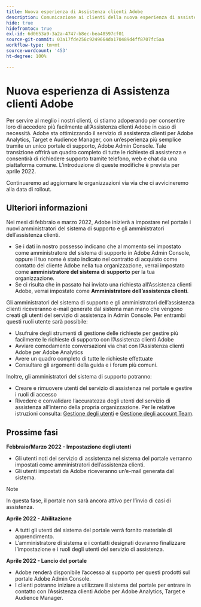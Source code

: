 ```yaml
---
title: Nuova esperienza di Assistenza clienti Adobe
description: Comunicazione ai clienti della nuova esperienza di assistenza
hide: true
hidefromtoc: true
exl-id: 6d0653a9-3a2a-4747-b8ec-bea48597cf01
source-git-commit: 03a17fde256c9249664da170489d4ff8707fc5aa
workflow-type: tm+mt
source-wordcount: '453'
ht-degree: 100%

---
```


# Nuova esperienza di Assistenza clienti Adobe

Per servire al meglio i nostri clienti, ci stiamo adoperando per consentire loro di accedere più facilmente all’Assistenza clienti Adobe in caso di necessità. Adobe sta ottimizzando il servizio di assistenza clienti per Adobe Analytics, Target e Audience Manager, con un’esperienza più semplice tramite un unico portale di supporto, Adobe Admin Console. Tale transizione offrirà un quadro completo di tutte le richieste di assistenza e consentirà di richiedere supporto tramite telefono, web e chat da una piattaforma comune. L’introduzione di queste modifiche è prevista per aprile 2022.

Continueremo ad aggiornare le organizzazioni via via che ci avvicineremo alla data di rollout.

## Ulteriori informazioni

Nei mesi di febbraio e marzo 2022, Adobe inizierà a impostare nel portale i nuovi amministratori del sistema di supporto e gli amministratori dell’assistenza clienti.

* Se i dati in nostro possesso indicano che al momento sei impostato come amministratore del sistema di supporto in Adobe Admin Console, oppure il tuo nome è stato indicato nel contratto di acquisto come contatto del cliente Adobe nella tua organizzazione, verrai impostato come **amministratore del sistema di supporto** per la tua organizzazione.
* Se ci risulta che in passato hai inviato una richiesta all’Assistenza clienti Adobe, verrai impostato come **Amministratore dell’assistenza clienti**.

Gli amministratori del sistema di supporto e gli amministratori dell’assistenza clienti riceveranno e-mail generate dal sistema man mano che vengono creati gli utenti del servizio di assistenza in Admin Console. Per entrambi questi ruoli utente sarà possibile:

* Usufruire degli strumenti di gestione delle richieste per gestire più facilmente le richieste di supporto con l’Assistenza clienti Adobe
* Avviare comodamente conversazioni via chat con l’Assistenza clienti Adobe per Adobe Analytics
* Avere un quadro completo di tutte le richieste effettuate
* Consultare gli argomenti della guida e i forum più comuni.

Inoltre, gli amministratori del sistema di supporto potranno:

* Creare e rimuovere utenti del servizio di assistenza nel portale e gestire i ruoli di accesso
* Rivedere e convalidare l’accuratezza degli utenti del servizio di assistenza all’interno della propria organizzazione. Per le relative istruzioni consulta: [Gestione degli utenti](https://helpx.adobe.com/it/enterprise/using/users.html) e [Gestione degli account Team](https://helpx.adobe.com/it/enterprise/using/accounts.html).

## Prossime fasi

**Febbraio/Marzo 2022 - Impostazione degli utenti**

* Gli utenti noti del servizio di assistenza nel sistema del portale verranno impostati come amministratori dell’assistenza clienti.
* Gli utenti impostati da Adobe riceveranno un’e-mail generata dal sistema.

>[!NOTE]
>
>In questa fase, il portale non sarà ancora attivo per l’invio di casi di assistenza.

**Aprile 2022 - Abilitazione**

* A tutti gli utenti del sistema del portale verrà fornito materiale di apprendimento.
* L’amministratore di sistema e i contatti designati dovranno finalizzare l’impostazione e i ruoli degli utenti del servizio di assistenza.

**Aprile 2022 - Lancio del portale**

* Adobe renderà disponibile l’accesso al supporto per questi prodotti sul portale Adobe Admin Console.
* I clienti potranno iniziare a utilizzare il sistema del portale per entrare in contatto con l’Assistenza clienti Adobe per Adobe Analytics, Target e Audience Manager.
